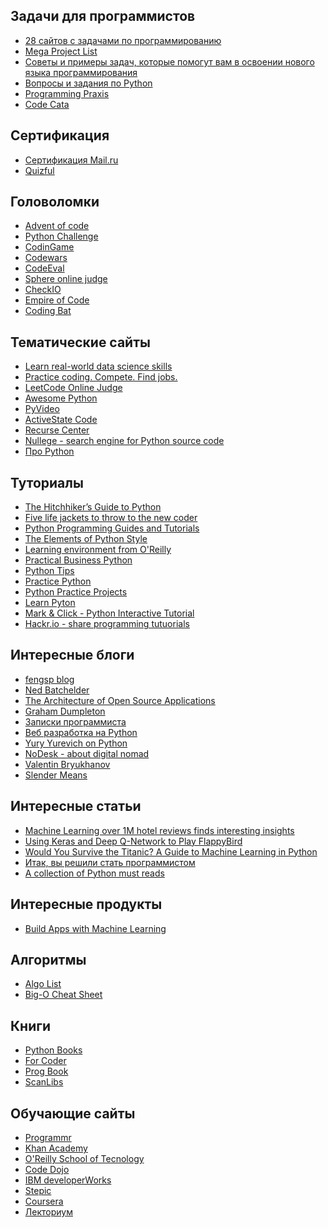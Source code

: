 Задачи для программистов
------------------------
+ [28 cайтов с задачами по программированию](https://tproger.ru/digest/competitive-programming-practice/)
+ [Mega Project List](https://github.com/karan/Projects)
+ [Советы и примеры задач, которые помогут вам в освоении нового языка программирования](http://eax.me/programming-language-learning/)
+ [Вопросы и задания по Python](http://pyobject.ru/blog/2010/02/04/python-quiz/)
+ [Programming Praxis](https://programmingpraxis.com/)
+ [Code Cata](http://codekata.com/)

Сертификация
------------
+ [Сертификация Mail.ru](https://certification.mail.ru/)
+ [Quizful](http://www.quizful.net/test)

Головоломки
-----------
+ [Advent of code](http://adventofcode.com/)
+ [Python Challenge](http://www.pythonchallenge.com/)
+ [CodinGame](https://www.codingame.com/)
+ [Codewars](http://www.codewars.com/)
+ [CodeEval](https://www.codeeval.com/)
+ [Sphere online judge](http://www.spoj.com/problems/classical/)
+ [CheckIO](https://checkio.org/)
+ [Empire of Code](https://empireofcode.com/)
+ [Coding Bat](http://codingbat.com/python)

Тематические сайты
------------------
+ [Learn real-world data science skills](https://www.dataquest.io/)
+ [Practice coding. Compete. Find jobs.](https://www.hackerrank.com/)
+ [LeetCode Online Judge](https://leetcode.com/)
+ [Awesome Python](https://github.com/vinta/awesome-python)
+ [PyVideo](http://pyvideo.org/)
+ [ActiveState Code](http://code.activestate.com/)
+ [Recurse Center](https://www.recurse.com/)
+ [Nullege - search engine for Python source code](http://nullege.com/)
+ [Про Python](http://pythonz.net/)

Туториалы
---------
+ [The Hitchhiker’s Guide to Python](http://docs.python-guide.org/en/latest/)
+ [Five life jackets to throw to the new coder](http://newcoder.io/)
+ [Python Programming Guides and Tutorials](http://pythoncentral.io/)
+ [The Elements of Python Style](https://github.com/amontalenti/elements-of-python-style)
+ [Learning environment from O'Reilly](http://chimera.labs.oreilly.com/)
+ [Practical Business Python](http://pbpython.com/)
+ [Python Tips](http://book.pythontips.com/)
+ [Practice Python](http://www.practicepython.org/)
+ [Python Practice Projects](http://pythonpracticeprojects.com/)
+ [Learn Pyton](http://www.learnpython.org/)
+ [Mark & Click - Python Interactive Tutorial](http://www.markandclick.com/advance.html)
+ [Hackr.io - share programming tutuorials](https://hackr.io/)

Интересные блоги
----------------
+ [fengsp blog](https://fengsp.github.io/blog/)
+ [Ned Batchelder](http://nedbatchelder.com/)
+ [The Architecture of Open Source Applications](http://aosabook.org/en/index.html)
+ [Graham Dumpleton](http://blog.dscpl.com.au/)
+ [Записки программиста](http://eax.me/)
+ [Веб разработка на Python](http://www.alexkorablev.ru/)
+ [Yury Yurevich on Python](http://pyobject.ru/blog/)
+ [NoDesk - about digital nomad](http://nodesk.co/)
+ [Valentin Bryukhanov](http://bryukh.com/)
+ [Slender Means](http://slendermeans.org/)

Интересные статьи
-----------------
+ [Machine Learning over 1M hotel reviews finds interesting insights](https://blog.monkeylearn.com/machine-learning-1m-hotel-reviews-finds-interesting-insights/)
+ [Using Keras and Deep Q-Network to Play FlappyBird](https://yanpanlau.github.io/2016/07/10/FlappyBird-Keras.html)
+ [Would You Survive the Titanic? A Guide to Machine Learning in Python](https://medium.com/learning-new-stuff/would-you-survive-the-titanic-a-guide-to-machine-learning-in-python-f80c9d7b7582#.hd2h7cew8)
+ [Итак, вы решили стать программистом](http://eax.me/beginning-programming/)
+ [A collection of Python must reads](http://jessenoller.com/good-to-great-python-reads/)

Интересные продукты
-------------------
+ [Build Apps with Machine Learning](http://www.monkeylearn.com/)

Алгоритмы
---------
+ [Algo List](http://algolist.manual.ru/)
+ [Big-O Cheat Sheet](http://bigocheatsheet.com/)

Книги
-----
+ [Python Books](https://wiki.python.org/moin/PythonBooks)
+ [For Coder](http://forcoder.ru/)
+ [Prog Book](http://progbook.ru/)
+ [ScanLibs](http://scanlibs.com/)

Обучающие сайты
---------------
+ [Programmr](http://www.programmr.com/)
+ [Khan Academy](https://www.khanacademy.org/)
+ [O'Reilly School of Tecnology](http://archive.oreilly.com/oreillyschool/index.html)
+ [Code Dojo](https://coderdojo.com/)
+ [IBM developerWorks](http://www.ibm.com/developerworks/ru/)
+ [Stepic](https://stepic.org/)
+ [Coursera](https://www.coursera.org/)
+ [Лекториум](https://www.lektorium.tv/)